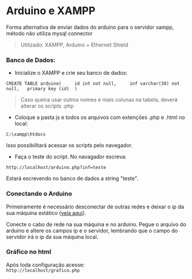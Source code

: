 # Arduino e XAMPP
  Forma alternativa de enviar dados do arduino para o servidor xampp, método não utiliza mysql connector
> Utilizado: XAMPP, Arduino + Ethernet Shield
  
### Banco de Dados:  
* Inicialize o XAMPP e crie seu banco de dados:  

`
CREATE TABLE arduino(    
  id int not null,    
  inf varchar(30) not null,  
  primary key (id) 
)
`  
> Caso queira usar outros nomes e mais colunas na tabela, deverá alterar os scripts .php  

* Coloque a pasta js e todos os arquivos com extenções .php e .html no local:  

`C:\xampp\htdocs`  

Isso possibilitará acessar os scripts pelo navegador.  
  
* Faça o teste do script. No navagador escreva:   

`http://localhost/arduino.php?inf=teste`  

Estará escrevendo no banco de dados a string "teste".  

### Conectando o Arduino  
  
Primeiramente é necessário desconectar de outras redes e deixar o ip da sua máquina estático ([veja aqui](https://www.tecmundo.com.br/internet/1836-o-que-e-ip-estatico-e-dinamico-.htm)).  

Conecte o cabo de rede na sua máquina e no arduino. Pegue o arquivo do arduino e altere os campos ip e o servidor, lembrando que o campo do servidor irá o ip da sua máquina local.  

### Gráfico no html  
  
Após toda configuração acesse:  
`http://localhost/grafico.php`  

